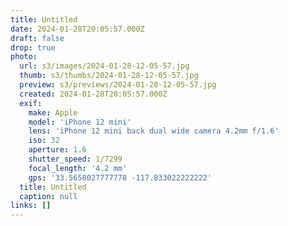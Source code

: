 ```yaml
---
title: Untitled
date: 2024-01-28T20:05:57.000Z
draft: false
drop: true
photo:
  url: s3/images/2024-01-28-12-05-57.jpg
  thumb: s3/thumbs/2024-01-28-12-05-57.jpg
  preview: s3/previews/2024-01-28-12-05-57.jpg
  created: 2024-01-28T20:05:57.000Z
  exif:
    make: Apple
    model: 'iPhone 12 mini'
    lens: 'iPhone 12 mini back dual wide camera 4.2mm f/1.6'
    iso: 32
    aperture: 1.6
    shutter_speed: 1/7299
    focal_length: '4.2 mm'
    gps: '33.5658027777778 -117.833022222222'
  title: Untitled
  caption: null
links: []
---
```

